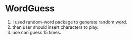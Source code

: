 # WordGuess
1. I used random-word package to generate random word.
2. then user should insert characters to play.
3. use can guess 15 times.
